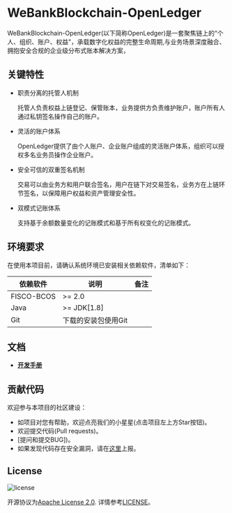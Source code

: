 # WeBankBlockchain-OpenLedger

WeBankBlockchain-OpenLedger(以下简称OpenLedger)是一套聚焦链上的“个人、组织、账户、权益"，承载数字化权益的完整生命周期,与业务场景深度融合、拥抱安全合规的企业级分布式账本解决方案，


## 关键特性
- 职责分离的托管人机制

    托管人负责权益上链登记、保管账本，业务提供方负责维护账户，账户所有人通过私钥签名操作自己的账户。

- 灵活的账户体系

    OpenLedger提供了由个人账户、企业账户组成的灵活账户体系，组织可以授权多名业务员操作企业账户。
    
- 安全可信的双重签名机制

    交易可以由业务方和用户联合签名，用户在链下对交易签名，业务方在上链环节签名，以保障用户权益和资产管理安全性。

- 双模式记账体系

   支持基于余额数量变化的记账模式和基于所有权变化的记账模式。

## 环境要求

在使用本项目前，请确认系统环境已安装相关依赖软件，清单如下：

| 依赖软件   | 说明                                                         | 备注 |
| ---------- | ------------------------------------------------------------ | ---- |
| FISCO-BCOS       | >= 2.0 |      |
| Java       | \>= JDK[1.8]                                                 |      |
| Git        | 下载的安装包使用Git                                          |      |

## 文档
- [**开发手册**]()

## 贡献代码
欢迎参与本项目的社区建设：
- 如项目对您有帮助，欢迎点亮我们的小星星(点击项目左上方Star按钮)。
- 欢迎提交代码(Pull requests)。
- [提问和提交BUG])。
- 如果发现代码存在安全漏洞，请在[这里](https://security.webank.com)上报。


## License
![license](http://img.shields.io/badge/license-Apache%20v2-blue.svg)

开源协议为[Apache License 2.0](http://www.apache.org/licenses/). 详情参考[LICENSE](LICENSE)。

